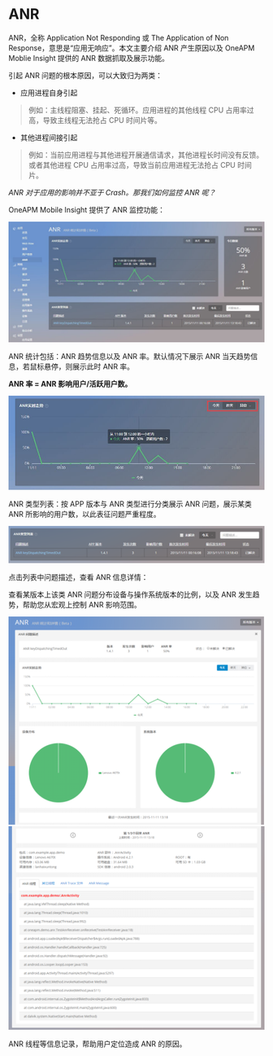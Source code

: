 # ANR

ANR，全称 Application Not Responding 或 The Application of Non Response，意思是“应用无响应”。本文主要介绍 ANR 产生原因以及 OneAPM Moblie Insight 提供的 ANR 数据抓取及展示功能。

引起 ANR 问题的根本原因，可以大致归为两类：

* 应用进程自身引起

>例如：主线程阻塞、挂起、死循环。应用进程的其他线程 CPU 占用率过高，导致主线程无法抢占 CPU 时间片等。

* 其他进程间接引起

> 例如：当前应用进程与其他进程开展通信请求，其他进程长时间没有反馈。或者其他进程 CPU 占用率过高，导致当前应用进程无法抢占 CPU 时间片。

*ANR 对于应用的影响并不亚于 Crash。那我们如何监控 ANR 呢？*

OneAPM Mobile Insight 提供了 ANR 监控功能：

![](ANR1.jpg)

ANR 统计包括：ANR 趋势信息以及 ANR 率。默认情况下展示 ANR 当天趋势信息，若鼠标悬停，则展示此时 ANR 率。

**ANR 率 = ANR 影响用户/活跃用户数。**

![](ANR2.jpg)

ANR 类型列表：按 APP 版本与 ANR 类型进行分类展示 ANR 问题，展示某类 ANR 所影响的用户数，以此表征问题严重程度。

![](ANR3.png)

点击列表中问题描述，查看 ANR 信息详情：

查看某版本上该类 ANR 问题分布设备与操作系统版本的比例，以及 ANR 发生趋势，帮助您从宏观上控制 ANR 影响范围。

![](ANR4.png)
![](anr5.png)

ANR 线程等信息记录，帮助用户定位造成 ANR 的原因。
